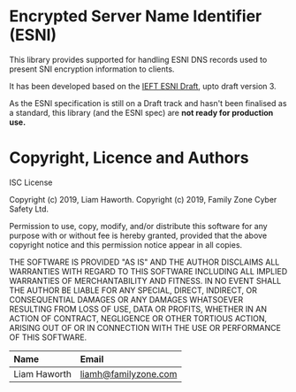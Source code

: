 Encrypted Server Name Identifier (ESNI)
=======================================

This library provides supported for handling ESNI DNS records used to present SNI
encryption information to clients.

It has been developed based on the [IEFT ESNI Draft][0], upto draft version 3.

As the ESNI specification is still on a Draft track and hasn't been finalised as a standard,
this library (and the ESNI spec) are **not ready for production use.**

# Copyright, Licence and Authors

ISC License

Copyright (c) 2019, Liam Haworth.
Copyright (c) 2019, Family Zone Cyber Safety Ltd.

Permission to use, copy, modify, and/or distribute this software for any
purpose with or without fee is hereby granted, provided that the above
copyright notice and this permission notice appear in all copies.

THE SOFTWARE IS PROVIDED "AS IS" AND THE AUTHOR DISCLAIMS ALL WARRANTIES
WITH REGARD TO THIS SOFTWARE INCLUDING ALL IMPLIED WARRANTIES OF
MERCHANTABILITY AND FITNESS. IN NO EVENT SHALL THE AUTHOR BE LIABLE FOR
ANY SPECIAL, DIRECT, INDIRECT, OR CONSEQUENTIAL DAMAGES OR ANY DAMAGES
WHATSOEVER RESULTING FROM LOSS OF USE, DATA OR PROFITS, WHETHER IN AN
ACTION OF CONTRACT, NEGLIGENCE OR OTHER TORTIOUS ACTION, ARISING OUT OF
OR IN CONNECTION WITH THE USE OR PERFORMANCE OF THIS SOFTWARE.

| Name         | Email                |
|:-------------|:---------------------|
| Liam Haworth | liamh@familyzone.com |

[0]:https://datatracker.ietf.org/doc/draft-ietf-tls-esni/